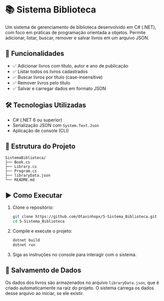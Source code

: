 # 📚 Sistema Biblioteca

Um sistema de gerenciamento de biblioteca desenvolvido em C# (.NET), com foco em práticas de programação orientada a objetos. Permite adicionar, listar, buscar, remover e salvar livros em um arquivo JSON.

## 🚀 Funcionalidades

- ✅ Adicionar livros com título, autor e ano de publicação
- ✅ Listar todos os livros cadastrados
- ✅ Buscar livros por título (case-insensitive)
- ✅ Remover livros pelo título
- ✅ Salvar e carregar dados em formato JSON

## 🛠️ Tecnologias Utilizadas

- C# (.NET 6 ou superior)
- Serialização JSON com `System.Text.Json`
- Aplicação de console (CLI)

## 📂 Estrutura do Projeto

```
SistemaBiblioteca/
├── Book.cs
├── Library.cs
├── Program.cs
├── libraryData.json
└── README.md
```

## ▶️ Como Executar

1. Clone o repositório:

   ```bash
   git clone https://github.com/Otavinhopx/5-Sistema_Biblioteca.git
   cd 5-Sistema_Biblioteca
   ```

2. Compile e execute o projeto:

   ```bash
   dotnet build
   dotnet run
   ```

3. Siga as instruções no console para interagir com o sistema.

## 💾 Salvamento de Dados

Os dados dos livros são armazenados no arquivo `libraryData.json`, que é criado automaticamente na raiz do projeto. O sistema carrega os dados desse arquivo ao iniciar, se ele existir.
